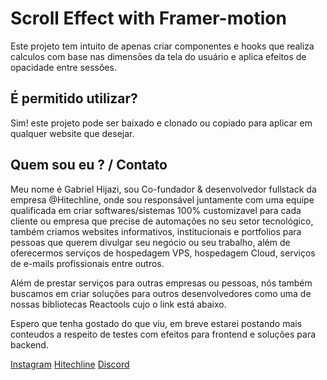 # Scroll Effect with Framer-motion

Este projeto tem intuito de apenas criar componentes e hooks que realiza calculos com base nas dimensões da tela do usuário e aplica efeitos de opacidade entre sessões.

## É permitido utilizar?

Sim! este projeto pode ser baixado e clonado ou copiado para aplicar em qualquer website que desejar.

## Quem sou eu ? / Contato
Meu nome é Gabriel Hijazi, sou Co-fundador & desenvolvedor fullstack da empresa @Hitechline, onde sou responsável juntamente com uma equipe qualificada em criar softwares/sistemas 100% customizavel para cada cliente ou empresa que precise de automações no seu setor tecnológico, também criamos websites informativos, institucionais e portfolios para pessoas que querem divulgar seu negócio ou seu trabalho, além de oferecermos serviços de hospedagem VPS, hospedagem Cloud, serviços de e-mails profissionais entre outros.

Além de prestar serviços para outras empresas ou pessoas, nós também buscamos em criar soluções para outros desenvolvedores como uma de nossas bibliotecas Reactools cujo o link está abaixo.

Espero que tenha gostado do que viu, em breve estarei postando mais conteudos a respeito de testes com efeitos para frontend e soluções para backend.
 
[Instagram](https://www.instagram.com/hijazi.dev/)
[Hitechline](https://reactools.hitechline.com.br/)
[Discord](https://discord.gg/XGWJyEmZ7E)

